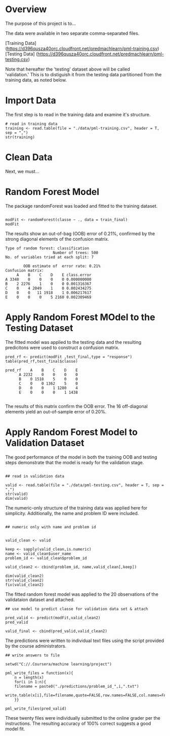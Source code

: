 
# Overview
The purpose of this project is to...

The data were available in two separate comma-separated files.

[Training Data] (https://d396qusza40orc.cloudfront.net/predmachlearn/pml-training.csv)     
[Testing Data] (https://d396qusza40orc.cloudfront.net/predmachlearn/pml-testing.csv)

Note that hereafter the 'testing' dataset above will be called  
'validation.' This is to distiguish it from the testing data partitioned from the training data,
as noted below.  

# Import Data
The first step is to read in the training data and examine it's structure.  

```
# read in training data 
training <- read.table(file = "./data/pml-training.csv", header = T, sep = ",")
str(training)

```

# Clean Data
Next, we must...



# Random Forest Model

The package randomForest was loaded and fitted to the training dataset.

```

modFit <- randomForest(classe ~ ., data = train_final)
modFit
```

The results show an out-of-bag (OOB) error of 0.21%, confirmed
by the strong diagonal elements of the confusion matrix.

```
Type of random forest: classification
                     Number of trees: 500
No. of variables tried at each split: 7

        OOB estimate of  error rate: 0.21%
Confusion matrix:
     A    B    C    D    E class.error
A 3348    0    0    0    0 0.000000000
B    2 2276    1    0    0 0.001316367
C    0    4 2049    1    0 0.002434275
D    0    0   11 1918    1 0.006217617
E    0    0    0    5 2160 0.002309469
```

# Apply Random Forest MOdel to the Testing Dataset

The fitted model was applied to the testing data and the resulting
predicitons were used to construct a confusion matrix.

```
pred_rf <- predict(modFit ,test_final,type = "response") 
table(pred_rf,test_final$classe)

pred_rf    A    B    C    D    E
      A 2232    0    0    0    0
      B    0 1518    5    0    0
      C    0    0 1362    5    0
      D    0    0    1 1280    4
      E    0    0    0    1 1438


```
The results of this matrix confirm the OOB error.  The 16 off-diagonal elements
yield an out-of-sample error of 0.20%.


# Apply Random Forest Model to Validation Dataset

The good performance of the model in both the training OOB and testing steps 
demonstrate that the model is ready for the validation stage.

```

## read in validation data

valid <- read.table(file = "./data/pml-testing.csv", header = T, sep = ",")
str(valid)
dim(valid)
```
The numeric-only structure of the training data was applied here for simplicity.
Additionally, the name and problem ID were included.
```

## numeric only with name and problem id


valid_clean <- valid

keep <- sapply(valid_clean,is.numeric)
name <- valid_clean$user_name
problem_id <- valid_clean$problem_id

valid_clean2 <- cbind(problem_id, name,valid_clean[,keep])

dim(valid_clean2)
str(valid_clean2)
fix(valid_clean2)
```
The fitted random forest model was applied to the 20 observations of the validataion
dataset and attached.

```
## use model to predict classe for validation data set & attach

pred_valid <- predict(modFit,valid_clean2)
pred_valid

valid_final <- cbind(pred_valid,valid_clean2)
```
The predictions were written to individual text files using the script provided by the 
course administrators.
```
## write answers to file

setwd("C://.Coursera/machine learning/project")

pml_write_files = function(x){
	n = length(x)
	for(i in 1:n){
	filename = paste0("./predictions/problem_id_",i,".txt")
 	write.table(x[i],file=filename,quote=FALSE,row.names=FALSE,col.names=FALSE)
	}}

pml_write_files(pred_valid)

```
These twenty files were individually submitted to the online grader per the instructions.
The resulting accuracy of 100% correct suggests a good model fit.







